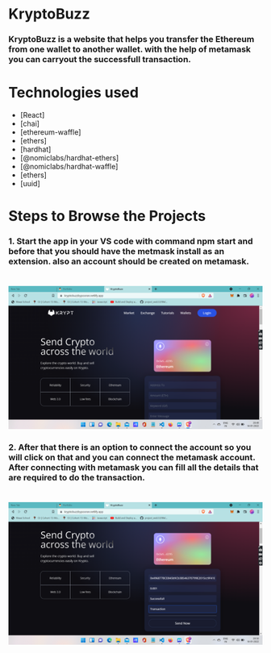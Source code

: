 # KryptoBuzz

### KryptoBuzz is a website that helps you transfer the Ethereum from one wallet to another wallet. with the help of metamask you can carryout the successfull transaction.

# Technologies used 
* [React]
* [chai]
* [ethereum-waffle]
* [ethers]
* [hardhat]
* [@nomiclabs/hardhat-ethers]
* [@nomiclabs/hardhat-waffle]
* [ethers]
* [uuid]

# Steps to Browse the Projects
### 1. Start the app in your VS code with command npm start and before that you should have the metmask install as an extension. also an account should be created on metamask.
#
![Pooran](./images/step1.png)

### 2. After that there is an option to connect the account so you will click on that and you can connect the metamask account. After connecting with metamask you can fill all the details that are required to do the transaction.
#
![Pooran](./images/step2.png)

